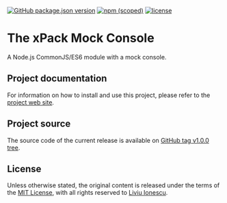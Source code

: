 [![GitHub package.json version](https://img.shields.io/github/package-json/v/xpack/mock-console-ts)](https://github.com/xpack/mock-console-ts/blob/master/package.json)
[![npm (scoped)](https://img.shields.io/npm/v/@xpack/mock-console.svg?color=blue)](https://www.npmjs.com/package/@xpack/mock-console/)
[![license](https://img.shields.io/github/license/xpack/mock-console-ts)](https://github.com/xpack/mock-console-ts/blob/master/LICENSE)

# The xPack Mock Console

A Node.js CommonJS/ES6 module with a mock console.

## Project documentation

For information on how to install and use this project,
please refer to the
[project web site](https://xpack.github.io/mock-console-ts/).

## Project source

The source code of the current release is available
on [GitHub tag v1.0.0 tree](https://github.com/xpack/mock-console-ts/tree/v1.0.0).

## License

Unless otherwise stated, the original content is released under the terms of the
[MIT License](https://opensource.org/licenses/mit/),
with all rights reserved to
[Liviu Ionescu](https://github.com/ilg-ul).
